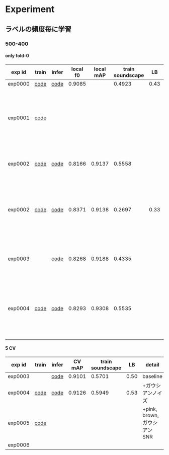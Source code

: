 # Experiment

## ラベルの頻度毎に学習

### 500-400

#### only fold-0

|exp id|train|infer|local f0|local mAP|train soundscape|LB|detail|memo|
|--|--|--|--|--|--|--|--|--|
|exp0000|[code](https://github.com/trtd56/BirdCLEF/blob/main/works/notebook/BirdCLEF_Train_exp0000.ipynb)|[code](https://www.kaggle.com/takamichitoda/birdclef-infer-split-model?scriptVersionId=59153670)|0.9085||0.4923|0.43|baseline||
|exp0001|[code](https://github.com/trtd56/BirdCLEF/blob/main/works/notebook/BirdCLEF_Train_exp0001.ipynb)||||||loss masking|5 epochくらい学習したけどスコア上がらず|
|exp0002|[code](https://github.com/trtd56/BirdCLEF/blob/main/works/notebook/BirdCLEF_Train_exp0002.ipynb)|[code](https://www.kaggle.com/takamichitoda/birdclef-infer-split-model?scriptVersionId=59189961)|0.8166|0.9137|0.5558||先頭5sに固定, mAP優先|5 epochまでのBEST|
|exp0002|[code](https://github.com/trtd56/BirdCLEF/blob/main/works/notebook/BirdCLEF_Train_exp0002.ipynb)|[code](https://www.kaggle.com/takamichitoda/birdclef-infer-split-model?scriptVersionId=59189961)|0.8371|0.9138|0.2697|0.33|先頭5sに固定, mAP優先|5 epochでサチってるのでそんくらいでよさげ|
|exp0003||[code](https://www.kaggle.com/takamichitoda/birdclef-infer-split-model?scriptVersionId=59658911)|0.8268|0.9188|0.4335||先頭5sに固定, mAP優先, 5 epoch||
|exp0004|[code](https://github.com/trtd56/BirdCLEF/blob/main/works/notebook/BirdCLEF_Train_exp0004.ipynb)|[code](https://www.kaggle.com/takamichitoda/birdclef-infer-split-model?scriptVersionId=59673420)|0.8293|0.9308|0.5535||先頭5sに固定, mAP優先, 5 epoch, +ガウシアンノイズ||

#### 5 CV
|exp id|train|infer|CV mAP|train soundscape|LB|detail|memo|
|--|--|--|--|--|--|--|--|
|exp0003||[code](https://www.kaggle.com/takamichitoda/birdclef-infer-split-model?scriptVersionId=59538507)|0.9101|0.5701|0.50|baseline|||
|exp0004|[code](https://github.com/trtd56/BirdCLEF/blob/main/works/notebook/BirdCLEF_Train_exp0004.ipynb)|[code](https://www.kaggle.com/takamichitoda/birdclef-infer-split-model?scriptVersionId=59684179)|0.9126|0.5949|0.53|+ガウシアンノイズ|||
|exp0005|[code](https://github.com/trtd56/BirdCLEF/blob/main/works/notebook/BirdCLEF_Train_exp0005.ipynb)|||||+pink, brown, ガウシアンSNR||
|exp0006||||||||
